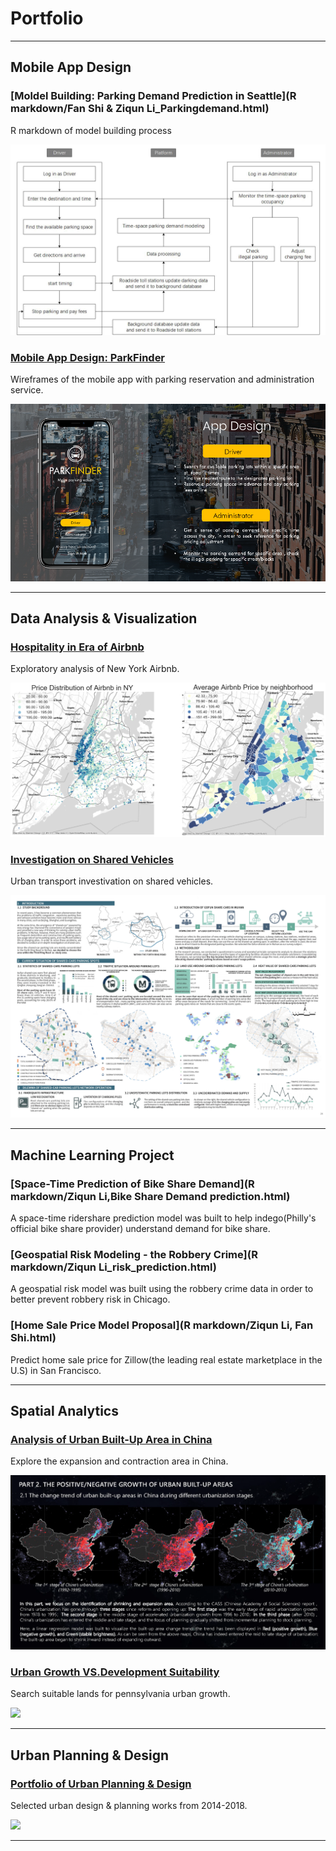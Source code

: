 # Portfolio

---
  
## Mobile App Design

### [Moldel Building: Parking Demand Prediction in Seattle](R markdown/Fan Shi & Ziqun Li_Parkingdemand.html)
R markdown of model building process
  
<img src="images/visio_eng.jpg?raw=true"/>

### [Mobile App Design: ParkFinder](https://free.modao.cc/app/c71040af664326a33d3a96fcdb28de4d476b517f)
Wireframes of the mobile app with parking reservation and administration service.     

<img src="images/fengmian.png?raw=true"/>
  
---
   
## Data Analysis & Visualization 

### [Hospitality in Era of Airbnb](https://liziqun.github.io/MUSA620_Final_Project/)
Exploratory analysis of New York Airbnb.    

<img src="images/combine.png?raw=true"/>
       
       
### [Investigation on Shared Vehicles](/pdf/carsharing.pdf)
Urban transport investivation on shared vehicles.      

<img src="images/carsharing.jpg?raw=true"/>
     
---

## Machine Learning Project   

### [Space-Time Prediction of Bike Share Demand](R markdown/Ziqun Li,Bike Share Demand prediction.html)
A space-time ridershare prediction model was built to help indego(Philly's official bike share provider) understand demand for bike share.
  
### [Geospatial Risk Modeling - the Robbery Crime](R markdown/Ziqun Li_risk_prediction.html)
A geospatial risk model was built using the robbery crime data in order to better prevent robbery risk in Chicago. 

### [Home Sale Price Model Proposal](R markdown/Ziqun Li, Fan Shi.html)
Predict home sale price for Zillow(the leading real estate marketplace in the U.S) in San Francisco.

---

## Spatial Analytics 
       
### [Analysis of Urban Built-Up Area in China](/pdf/GEE&Arcpy.pdf)
Explore the expansion and contraction area in China.   

<img src="images/gee.png?raw=true"/>
      
### [Urban Growth VS.Development Suitability](/pdf/urbanvsdevelop.pdf)
Search suitable lands for pennsylvania urban growth.        

<img src="images/development.png?raw=true"/>

---

## Urban Planning & Design 
### [Portfolio of Urban Planning & Design](/pdf/urbandesign.pdf)
Selected urban design & planning works from 2014-2018.      

<img src="images/urbandesign.png?raw=true"/>

---

<!-- <p style="font-size:11px">Page template forked from <a href="https://github.com/evanca/quick-portfolio">evanca</a></p>-->
<!-- Remove above link if you don't want to attibute -->
